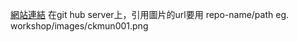 [網站連結](https://chemmy-jack.github.io/workshop/)
在git hub server上，引用圖片的url要用 repo-name/path
    eg. workshop/images/ckmun001.png